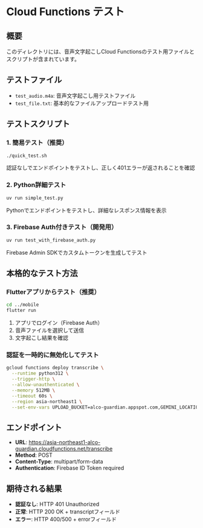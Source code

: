 # Cloud Functions テスト

## 概要

このディレクトリには、音声文字起こしCloud Functionsのテスト用ファイルとスクリプトが含まれています。

## テストファイル

- `test_audio.m4a`: 音声文字起こし用テストファイル
- `test_file.txt`: 基本的なファイルアップロードテスト用

## テストスクリプト

### 1. 簡易テスト（推奨）
```bash
./quick_test.sh
```
認証なしでエンドポイントをテストし、正しく401エラーが返されることを確認

### 2. Python詳細テスト
```bash
uv run simple_test.py
```
Pythonでエンドポイントをテストし、詳細なレスポンス情報を表示

### 3. Firebase Auth付きテスト（開発用）
```bash
uv run test_with_firebase_auth.py
```
Firebase Admin SDKでカスタムトークンを生成してテスト

## 本格的なテスト方法

### Flutterアプリからテスト（推奨）
```bash
cd ../mobile
flutter run
```
1. アプリでログイン（Firebase Auth）
2. 音声ファイルを選択して送信
3. 文字起こし結果を確認

### 認証を一時的に無効化してテスト
```bash
gcloud functions deploy transcribe \
  --runtime python312 \
  --trigger-http \
  --allow-unauthenticated \
  --memory 512MB \
  --timeout 60s \
  --region asia-northeast1 \
  --set-env-vars UPLOAD_BUCKET=alco-guardian.appspot.com,GEMINI_LOCATION=us-central1,GEMINI_MODEL=gemini-2.0-flash-001,DISABLE_AUTH=true
```

## エンドポイント

- **URL**: https://asia-northeast1-alco-guardian.cloudfunctions.net/transcribe
- **Method**: POST
- **Content-Type**: multipart/form-data
- **Authentication**: Firebase ID Token required

## 期待される結果

- **認証なし**: HTTP 401 Unauthorized
- **正常**: HTTP 200 OK + transcriptフィールド
- **エラー**: HTTP 400/500 + errorフィールド
